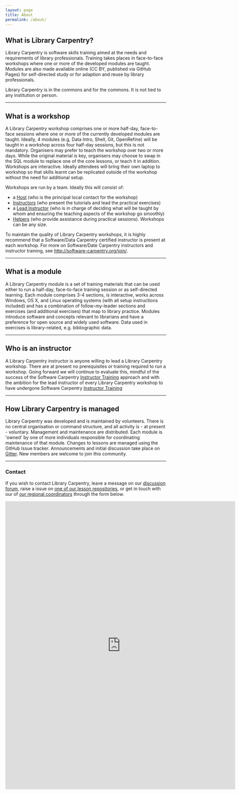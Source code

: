 ```yaml
---
layout: page
title: About
permalink: /about/
---
```


## What is Library Carpentry?

Library Carpentry is software skills training aimed at the needs and requirements of library professionals. Training takes places in face-to-face workshops where one or more of the developed modules are taught. Modules are also made available online (CC BY, published via GitHub Pages) for self-directed study or for adaption and reuse by library professionals.

Library Carpentry is in the commons and for the commons. It is not tied to any institution or person.

______

## What is a workshop

A Library Carpentry workshop comprises one or more half-day, face-to-face sessions where one or more of the currently developed modules are taught. Ideally, 4 modules (e.g, Data Intro, Shell, Git, OpenRefine) will be taught in a workshop across four half-day sessions, but this is not mandatory. Organisers may prefer to teach the workshop over two or more days. While the original material is key, organisers may choose to swap in the SQL module to replace one of the core lessons, or teach it in addition. Workshops are interactive. Ideally attendees will bring their own laptop to workshop so that skills learnt can be replicated outside of the workshop without the need for additional setup.

Workshops are run by a team. Ideally this will consist of:

- a [Host](http://software-carpentry.org/checklists/host/) (who is the principal local contact for the workshop)
- [Instructors](http://software-carpentry.org/checklists/instructor/) (who present the tutorials and lead the practical exercises)
- a [Lead Instructor](http://software-carpentry.org/checklists/lead/) (who is in charge of deciding what will be taught by whom and ensuring the teaching aspects of the workshop go smoothly)
- [Helpers](http://software-carpentry.org/checklists/helper/) (who provide assistance during practical sessions). Workshops can be any size. 

To maintain the quality of Library Carpentry workshops, it is highly recommend that a Software/Data Carpentry certified instructor is present at each workshop. For more on Software/Date Carpentry instructors and instructor training, see http://software-carpentry.org/join/. 

______

## What is a module

A Library Carpentry module is a set of training materials that can be used either to run a half-day, face-to-face training session or as self-directed learning. Each module comprises 3-4 sections, is interactive, works across Windows, OS X, and Linux operating systems (with all setup instructions included) and has a combination of follow-my-leader sections and exercises (and additional exercises) that map to library practice. Modules introduce software and concepts relevant to librarians and have a preference for open source and widely used software. Data used in exercises is library-related, e.g. bibliographic data.

______

## Who is an instructor

A Library Carpentry instructor is anyone willing to lead a Library Carpentry workshop. There are at present no prerequisites or training required to run a workshop. Going forward we will continue to evaluate this, mindful of the success of the Software Carpentry [Instructor Training](http://swcarpentry.github.io/instructor-training/) approach and with the ambition for the lead instructor of every Library Carpentry workshop to have undergone Software Carpentry [Instructor Training](http://swcarpentry.github.io/instructor-training/)

______

## How Library Carpentry is managed

Library Carpentry was developed and is maintained by volunteers. There is no central organisation or command structure, and all activity is - at present - voluntary.  Management and maintenance are distributed. Each module is 'owned' by one of more individuals responsible for coordinating maintenance of that module. Changes to lessons are managed using the GitHub Issue tracker. Announcements and initial discussion take place on [Gitter](https://gitter.im/weaverbel/LibraryCarpentry). New members are welcome to join this community.

______

### Contact

If you wish to contact Library Carpentry, leave a message on our [discussion forum](https://gitter.im/weaverbel/LibraryCarpentry), raise a issue on [one of our lesson repositories](https://github.com/data-lessons), or get in touch with our of [our regional coordinators](https://github.com/data-lessons/librarycarpentry/issues/10#issue-181435373) through the form below.

<iframe src="https://docs.google.com/forms/d/e/1FAIpQLSf2m4uYJ_-7EyuQA9071MICt2diG7X-IhJKfqKCyf8pJ77_aA/viewform?embedded=true" width="720" height="900" frameborder="0" marginheight="0" marginwidth="0">Loading...</iframe>
